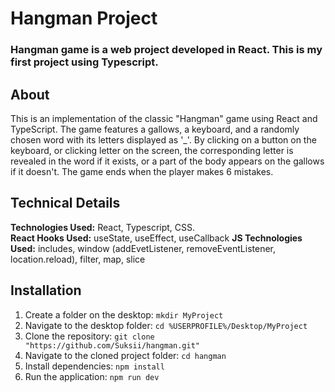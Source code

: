 # Hangman Project

### Hangman game is a web project developed in React. This is my first project using Typescript.

## About
This is an implementation of the classic "Hangman" game using React and TypeScript. The game features a gallows, a keyboard, and a randomly chosen word with its letters displayed as '_'. By clicking on a button on the keyboard, or clicking letter on the screen, the corresponding letter is revealed in the word if it exists, or a part of the body appears on the gallows if it doesn't. The game ends when the player makes 6 mistakes.

## Technical Details
**Technologies Used:** React, Typescript, CSS.<br/>
**React Hooks Used:** useState, useEffect, useCallback
**JS Technologies Used:** includes,  window (addEvetListener, removeEventListener, location.reload), filter, map, slice

## Installation
1. Create a folder on the desktop: `mkdir MyProject` 
2. Navigate to the desktop folder: `cd %USERPROFILE%/Desktop/MyProject`
3. Clone the repository: `git clone "https://github.com/Suksii/hangman.git"`
4. Navigate to the cloned project folder: `cd hangman`
5. Install dependencies: `npm install`
6. Run the application: `npm run dev`
